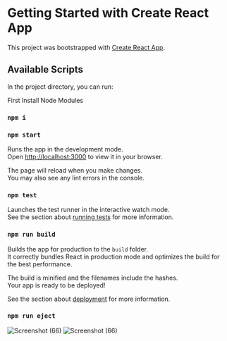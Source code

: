 
# Getting Started with Create React App

This project was bootstrapped with [Create React App](https://github.com/facebook/create-react-app).

## Available Scripts

In the project directory, you can run:

 First Install Node Modules
 
### `npm i`

### `npm start`

Runs the app in the development mode.\
Open [http://localhost:3000](http://localhost:3000) to view it in your browser.

The page will reload when you make changes.\
You may also see any lint errors in the console.

### `npm test`

Launches the test runner in the interactive watch mode.\
See the section about [running tests](https://facebook.github.io/create-react-app/docs/running-tests) for more information.

### `npm run build`

Builds the app for production to the `build` folder.\
It correctly bundles React in production mode and optimizes the build for the best performance.

The build is minified and the filenames include the hashes.\
Your app is ready to be deployed!

See the section about [deployment](https://facebook.github.io/create-react-app/docs/deployment) for more information.

### `npm run eject`

![Screenshot (66)](https://github.com/Raghav-995/React-Animals-WebApp/assets/139675343/2da8c464-b928-4cb8-b8b4-8f3beeff83ec)
![Screenshot (66)](https://github.com/Raghav-995/React-Animals-WebApp/assets/139675343/4a98fec6-36c6-4c57-8861-b8989b761858)

